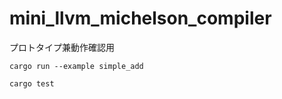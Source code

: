 # mini_llvm_michelson_compiler

プロトタイプ兼動作確認用

```
cargo run --example simple_add
```

```
cargo test
```
